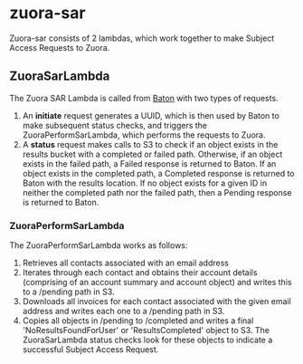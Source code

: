 # zuora-sar

Zuora-sar consists of 2 lambdas, which work together to make Subject Access Requests to Zuora.
 
## ZuoraSarLambda 
The Zuora SAR Lambda is called from [Baton](https://github.com/guardian/baton) with two types of requests.
1. An **initiate** request generates a UUID, which is then used by Baton to make subsequent status checks, and triggers the ZuoraPerformSarLambda, which performs the requests to Zuora.
2. A **status** request makes calls to S3 to check if an object exists in the results bucket with a completed or failed path. Otherwise, if an object exists in the failed path, a Failed response is returned to Baton. If an object exists in the completed path, a Completed response is returned to Baton with the results location. If no object exists for a given ID in neither the completed path nor the failed path, then a Pending response is returned to Baton.

### ZuoraPerformSarLambda 
The ZuoraPerformSarLambda works as follows:
1. Retrieves all contacts associated with an email address
2. Iterates through each contact and obtains their account details (comprising of an account summary and account object) and writes this to a /pending path in S3.
3. Downloads all invoices for each contact associated with the given email address and writes each one to a /pending path in S3.
4. Copies all objects in /pending to /completed and writes a final 'NoResultsFoundForUser' or 'ResultsCompleted' object to S3. The ZuoraSarLambda status checks look for these objects to indicate a successful Subject Access Request.